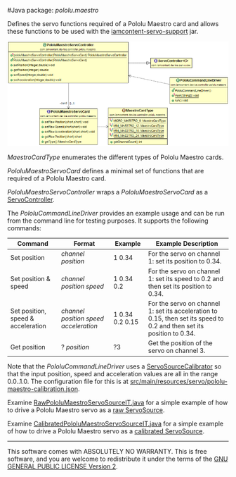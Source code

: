 #Java package: _pololu.maestro_

Defines the servo functions required of a Pololu Maestro card and allows these functions to be used with the [iamcontent-servo-support](../../../../iamcontent-servo-support) jar.

![Class Diagram](../uml/com.iamcontent.device.controller.pololu.maestro.png)

_MaestroCardType_ enumerates the different types of Pololu Maestro cards.

_PololuMaestroServoCard_ defines a minimal set of functions that are required of a Pololu Maestro card.

_PololuMaestroServoController_ wraps a _PololuMaestroServoCard_ as a [ServoController](../../../../iamcontent-servo-support/src/site/md/com.iamcontent.device.servo.raw.md).

The _PololuCommandLineDriver_ provides an example usage and can be run from the command line for testing purposes. It supports the following commands:

|Command|Format|Example|Example Description|
| ---- | ---- | ---- | ---- |
| Set position | _channel position_ | 1 0.34 | For the servo on channel 1: set its position to 0.34. |
| Set position & speed | _channel position speed_ | 1 0.34 0.2 | For the servo on channel 1: set its speed to 0.2 and then set its position to 0.34. |
| Set position, speed & acceleration | _channel position speed acceleration_ | 1 0.34 0.2 0.15 | For the servo on channel 1: set its acceleration to 0.15, then set its speed to 0.2 and then set its position to 0.34. |
| Get position | ? _position_ | ?3 | Get the position of the servo on channel 3. |

Note that the _PololuCommandLineDriver_ uses a [ServoSourceCalibrator](../../../../iamcontent-servo-support/src/site/md/com.iamcontent.device.servo.calibrate.md) so that the input position, speed and acceleration values are all in the range 0.0..1.0. The configuration file for this is at [src/main/resources/servo/pololu-maestro-calibration.json](../../main/resources/servo/pololu-maestro-calibration.json).


Examine [RawPololuMaestroServoSourceIT.java](../../test/java/com/iamcontent/device/controller/pololu/maestro/RawPololuMaestroServoSourceIT.java) for a simple example of how to drive a Pololu Maestro servo as a [raw ServoSource](../../../../iamcontent-servo-support/src/site/md/com.iamcontent.device.servo.raw.md).

Examine [CalibratedPololuMaestroServoSourceIT.java](../../test/java/com/iamcontent/device/controller/pololu/maestro/CalibratedPololuMaestroServoSourceIT.java) for a simple example of how to drive a Pololu Maestro servo as a [calibrated ServoSource](../../../../iamcontent-servo-support/src/site/md/com.iamcontent.device.servo.calibrate.md).

---

This software comes with ABSOLUTELY NO WARRANTY. This is free software, and you are welcome to redistribute it
under the terms of the [GNU GENERAL PUBLIC LICENSE Version 2](https://www.gnu.org/licenses/gpl-2.0.html).
